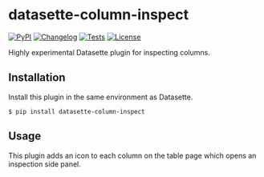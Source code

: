 # datasette-column-inspect

[![PyPI](https://img.shields.io/pypi/v/datasette-column-inspect.svg)](https://pypi.org/project/datasette-column-inspect/)
[![Changelog](https://img.shields.io/github/v/release/simonw/datasette-column-inspect?include_prereleases&label=changelog)](https://github.com/simonw/datasette-column-inspect/releases)
[![Tests](https://github.com/simonw/datasette-column-inspect/workflows/Test/badge.svg)](https://github.com/simonw/datasette-column-inspect/actions?query=workflow%3ATest)
[![License](https://img.shields.io/badge/license-Apache%202.0-blue.svg)](https://github.com/simonw/datasette-column-inspect/blob/main/LICENSE)

Highly experimental Datasette plugin for inspecting columns.

## Installation

Install this plugin in the same environment as Datasette.

    $ pip install datasette-column-inspect

## Usage

This plugin adds an icon to each column on the table page which opens an inspection side panel.
